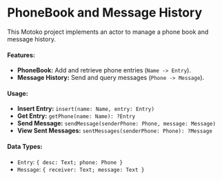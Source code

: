 # **PhoneBook and Message History**

This Motoko project implements an actor to manage a phone book and message history.

#### Features:
- **PhoneBook:** Add and retrieve phone entries (`Name -> Entry`).
- **Message History:** Send and query messages (`Phone -> Message`).

#### Usage:
- **Insert Entry:** `insert(name: Name, entry: Entry)`
- **Get Entry:** `getPhone(name: Name): ?Entry`
- **Send Message:** `sendMessage(senderPhone: Phone, message: Message)`
- **View Sent Messages:** `sentMessages(senderPhone: Phone): ?Message`

#### Data Types:
- `Entry`: `{ desc: Text; phone: Phone }`
- `Message`: `{ receiver: Text; message: Text }`
